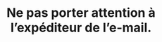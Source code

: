 ---
thematique: thematique-kW-FytF1BDPDcjYzpVQvr
definitions:
- definition-zesxw1bnmd0vaTm2Z0YZ8
goodPractices:
- good-practice-R6wMRp3cV8ejta1ay0UNh
risks:
- Penser à tort connaître l’expéditeur et lui accorder sa confiance en toute sérénité
  alors qu’il profite de la situation pour commettre une action malveillante.
title: Ne pas porter attention à l’expéditeur de l’e-mail.
uuid: vulnerability-jM8x1EVxSOLS_UG-cgiRZ
visibleInCms: true
---